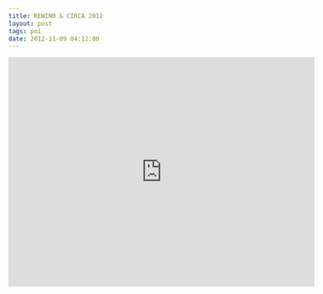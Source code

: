 ```yaml
---
title: REWIND & CIRCA 2012
layout: post
tags: poi
date: 2012-11-09 04:12:00
---
```

<iframe width="603" height="452" src="https://www.youtube.com/embed/3QlLL0mb8uY" frameborder="0" allowfullscreen="true"></iframe>
